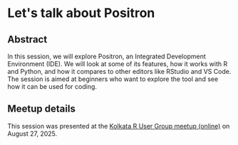 
# Let's talk about Positron

## Abstract

In this session, we will explore Positron, an Integrated Development Environment (IDE). We will look at some of its features, how it works with R and Python, and how it compares to other editors like RStudio and VS Code. The session is aimed at beginners who want to explore the tool and see how it can be used for coding.

## Meetup details

This session was presented at the [Kolkata R User Group meetup (online)](https://www.meetup.com/kolkata-r-user-group/events/310539980/?utm_medium=email&utm_campaign=one_day_v7&dispatch_id=68ad6abe48e13847e371353a5b5db71c) on August 27, 2025. 